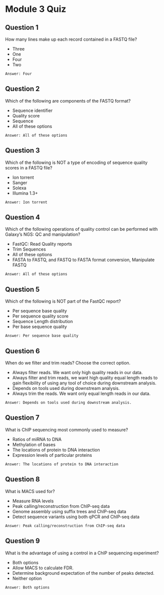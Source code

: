# Module 3 Quiz

## Question 1
How many lines make up each record contained in a FASTQ file?
* Three
* One
* Four
* Two
```
Answer: Four
```

## Question 2
Which of the following are components of the FASTQ format?
* Sequence identifier
* Quality score
* Sequence
* All of these options
```
Answer: All of these options
```

## Question 3
Which of the following is NOT a type of encoding of sequence quality scores in a FASTQ file?
* Ion torrent
* Sanger
* Solexa
* Illumina 1.3+
```
Answer: Ion torrent
```

## Question 4
Which of the following operations of quality control can be performed with Galaxy’s NGS: QC and manipulation?
* FastQC: Read Quality reports
* Trim Sequences
* All of these options
* FASTA to FASTQ, and FASTQ to FASTA format conversion, Manipulate FASTQ
```
Answer: All of these options
```

## Question 5
Which of the following is NOT part of the FastQC report?
* Per sequence base quality
* Per sequence quality score
* Sequence Length distribution
* Per base sequence quality
```
Answer: Per sequence base quality
```

## Question 6
When do we filter and trim reads? Choose the correct option.
* Always filter reads. We want only high quality reads in our data.
* Always filter and trim reads, we want high quality equal length reads to gain flexibility of using any tool of choice during downstream analysis.
* Depends on tools used during downstream analysis.
* Always trim the reads. We want only equal length reads in our data.
```
Answer: Depends on tools used during downstream analysis.
```

## Question 7
What is ChIP sequencing most commonly used to measure?
* Ratios of miRNA to DNA
* Methylation of bases
* The locations of protein to DNA interaction
* Expression levels of particular proteins
```
Answer: The locations of protein to DNA interaction
```

## Question 8
What is MACS used for?
* Measure RNA levels
* Peak calling/reconstruction from ChIP-seq data
* Genome assembly using suffix trees and ChIP-seq data
* Detect sequence variants using both qPCR and ChIP-seq data
```
Answer: Peak calling/reconstruction from ChIP-seq data
```

## Question 9
What is the advantage of using a control in a ChIP sequencing experiment?
* Both options
* Allow MACS to calculate FDR.
* Determine background expectation of the number of peaks detected.
* Neither option

```
Answer: Both options
```
